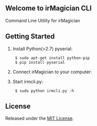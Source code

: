 ## Welcome to irMagician CLI

Command Line Utility for irMagician

## Getting Started

1. Install Python(>2.7) pyserial:

        $ sudo apt-get install python-pip
        $ pip install pyserial

2. Connect irMagician to your computer:

3. Start irmcli.py:

        $ sudo python irmcli.py -h

## License

Released under the [MIT License](http://www.opensource.org/licenses/MIT).


